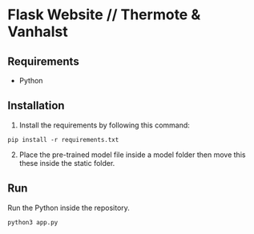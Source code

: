 # Flask Website // Thermote & Vanhalst

## Requirements

* Python

## Installation

1. Install the requirements by following this command:

```console
pip install -r requirements.txt
```

2. Place the pre-trained model file inside a model folder then move this these inside the static folder.

## Run

Run the Python inside the repository.

```console
python3 app.py
```


